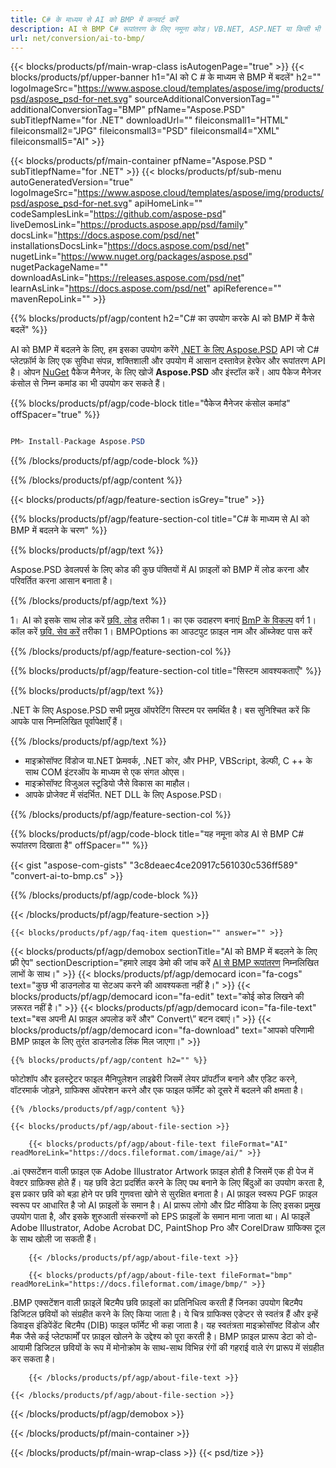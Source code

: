 ```yaml
---
title: C# के माध्यम से AI को BMP में कनवर्ट करें
description: AI से BMP C# रूपांतरण के लिए नमूना कोड। VB.NET, ASP.NET या किसी भी .NET आधारित एप्लिकेशन के भीतर BMP रूपांतरण के लिए बैच AI फ़ाइलों के लिए API उदाहरण कोड का उपयोग करें।
url: net/conversion/ai-to-bmp/
---
```


{{< blocks/products/pf/main-wrap-class isAutogenPage="true" >}}
{{< blocks/products/pf/upper-banner h1="AI को C # के माध्यम से BMP में बदलें" h2="" logoImageSrc="https://www.aspose.cloud/templates/aspose/img/products/psd/aspose_psd-for-net.svg" sourceAdditionalConversionTag="" additionalConversionTag="BMP" pfName="Aspose.PSD" subTitlepfName="for .NET" downloadUrl="" fileiconsmall1="HTML" fileiconsmall2="JPG" fileiconsmall3="PSD" fileiconsmall4="XML" fileiconsmall5="AI" >}}

{{< blocks/products/pf/main-container pfName="Aspose.PSD " subTitlepfName="for .NET" >}}
{{< blocks/products/pf/sub-menu autoGeneratedVersion="true" logoImageSrc="https://www.aspose.cloud/templates/aspose/img/products/psd/aspose_psd-for-net.svg" apiHomeLink="" codeSamplesLink="https://github.com/aspose-psd" liveDemosLink="https://products.aspose.app/psd/family" docsLink="https://docs.aspose.com/psd/net" installationsDocsLink="https://docs.aspose.com/psd/net" nugetLink="https://www.nuget.org/packages/aspose.psd" nugetPackageName="" downloadAsLink="https://releases.aspose.com/psd/net" learnAsLink="https://docs.aspose.com/psd/net" apiReference="" mavenRepoLink="" >}}

{{% blocks/products/pf/agp/content h2="C# का उपयोग करके AI को BMP में कैसे बदलें" %}}

AI को BMP में बदलने के लिए, हम इसका उपयोग करेंगे <a href="/psd/{{< lang-code >}}net">.NET के लिए Aspose.PSD</a> API जो C# प्लेटफ़ॉर्म के लिए एक सुविधा संपन्न, शक्तिशाली और उपयोग में आसान दस्तावेज़ हेरफेर और रूपांतरण API है। ओपन <a href="https://www.nuget.org/packages/aspose.psd">NuGet</a> पैकेज मैनेजर, के लिए खोजें <b>Aspose.PSD</b> और इंस्टॉल करें। आप पैकेज मैनेजर कंसोल से निम्न कमांड का भी उपयोग कर सकते हैं।

{{% blocks/products/pf/agp/code-block title="पैकेज मैनेजर कंसोल कमांड" offSpacer="true" %}}

```cs

PM> Install-Package Aspose.PSD

```

{{% /blocks/products/pf/agp/code-block %}}

{{% /blocks/products/pf/agp/content %}}

{{< blocks/products/pf/agp/feature-section isGrey="true" >}}

{{% blocks/products/pf/agp/feature-section-col title="C# के माध्यम से AI को BMP में बदलने के चरण" %}}

{{% blocks/products/pf/agp/text %}}

 Aspose.PSD डेवलपर्स के लिए कोड की कुछ पंक्तियों में AI फ़ाइलों को BMP में लोड करना और परिवर्तित करना आसान बनाता है।

{{% /blocks/products/pf/agp/text %}}

1। AI को इसके साथ लोड करें [छवि. लोड](https://apireference.aspose.com/psd/net/aspose.psd/image/methods/load/index) तरीका
1। का एक उदाहरण बनाएं [BmP के विकल्प](https://apireference.aspose.com/imaging/net/aspose.imaging.imageoptions/bmpoptions) वर्ग
1। कॉल करें [छवि. सेव करें](https://apireference.aspose.com/psd/net/aspose.psd/image/methods/save/index) तरीका
1। BMPOptions का आउटपुट फ़ाइल नाम और ऑब्जेक्ट पास करें

{{% /blocks/products/pf/agp/feature-section-col %}}

{{% blocks/products/pf/agp/feature-section-col title="सिस्टम आवश्यकताएँ" %}}

{{% blocks/products/pf/agp/text %}}

 .NET के लिए Aspose.PSD सभी प्रमुख ऑपरेटिंग सिस्टम पर समर्थित है। बस सुनिश्चित करें कि आपके पास निम्नलिखित पूर्वापेक्षाएँ हैं।

{{% /blocks/products/pf/agp/text %}}

- माइक्रोसॉफ्ट विंडोज या.NET फ्रेमवर्क, .NET कोर, और PHP, VBScript, डेल्फी, C ++ के साथ COM इंटरऑप के माध्यम से एक संगत ओएस।
- माइक्रोसॉफ्ट विजुअल स्टूडियो जैसे विकास का माहौल।
- आपके प्रोजेक्ट में संदर्भित. NET DLL के लिए Aspose.PSD।

{{% /blocks/products/pf/agp/feature-section-col %}}

{{% blocks/products/pf/agp/code-block title="यह नमूना कोड AI से BMP C# रूपांतरण दिखाता है" offSpacer="" %}}

{{< gist "aspose-com-gists" "3c8deaec4ce20917c561030c536ff589" "convert-ai-to-bmp.cs" >}}

{{% /blocks/products/pf/agp/code-block %}}

{{< /blocks/products/pf/agp/feature-section >}}

    {{< blocks/products/pf/agp/faq-item question="" answer="" >}}
 

<!-- aboutfile Starts -->

{{< blocks/products/pf/agp/demobox sectionTitle="AI को BMP में बदलने के लिए फ्री ऐप" sectionDescription="हमारे लाइव डेमो की जांच करें [AI से BMP रूपांतरण](https://products.aspose.app/psd/conversion/ai-to-bmp) निम्नलिखित लाभों के साथ।" >}}
        {{< blocks/products/pf/agp/democard icon="fa-cogs" text="कुछ भी डाउनलोड या सेटअप करने की आवश्यकता नहीं है।" >}}
        {{< blocks/products/pf/agp/democard icon="fa-edit" text="कोई कोड लिखने की ज़रूरत नहीं है।" >}}
        {{< blocks/products/pf/agp/democard icon="fa-file-text" text="बस अपनी AI फ़ाइल अपलोड करें और\" Convert\” बटन दबाएं।" >}}
        {{< blocks/products/pf/agp/democard icon="fa-download" text="आपको परिणामी BMP फ़ाइल के लिए तुरंत डाउनलोड लिंक मिल जाएगा।" >}}

    {{% blocks/products/pf/agp/content h2="" %}}

फोटोशॉप और इलस्ट्रेटर फाइल मैनिपुलेशन लाइब्रेरी जिसमें लेयर प्रॉपर्टीज बनाने और एडिट करने, वॉटरमार्क जोड़ने, ग्राफिक्स ऑपरेशन करने और एक फाइल फॉर्मेट को दूसरे में बदलने की क्षमता है।



    {{% /blocks/products/pf/agp/content %}}

    {{< blocks/products/pf/agp/about-file-section >}}

        {{< blocks/products/pf/agp/about-file-text fileFormat="AI" readMoreLink="https://docs.fileformat.com/image/ai/" >}}
.ai एक्सटेंशन वाली फ़ाइल एक Adobe Illustrator Artwork फ़ाइल होती है जिसमें एक ही पेज में वेक्टर ग्राफ़िक्स होते हैं। यह छवि डेटा प्रदर्शित करने के लिए पथ बनाने के लिए बिंदुओं का उपयोग करता है, इस प्रकार छवि को बड़ा होने पर छवि गुणवत्ता खोने से सुरक्षित बनाता है। AI फ़ाइल स्वरूप PGF फ़ाइल स्वरूप पर आधारित है जो AI फ़ाइलों के समान है। AI प्रारूप लोगो और प्रिंट मीडिया के लिए इसका प्रमुख उपयोग पाता है, और इसके शुरुआती संस्करणों को EPS फ़ाइलों के समान माना जाता था। AI फाइलें Adobe Illustrator, Adobe Acrobat DC, PaintShop Pro और CorelDraw ग्राफिक्स टूल के साथ खोली जा सकती हैं।

        {{< /blocks/products/pf/agp/about-file-text >}}

        {{< blocks/products/pf/agp/about-file-text fileFormat="bmp" readMoreLink="https://docs.fileformat.com/image/bmp/" >}}
.BMP एक्सटेंशन वाली फ़ाइलें बिटमैप छवि फ़ाइलों का प्रतिनिधित्व करती हैं जिनका उपयोग बिटमैप डिजिटल छवियों को संग्रहीत करने के लिए किया जाता है। ये चित्र ग्राफिक्स एडेप्टर से स्वतंत्र हैं और इन्हें डिवाइस इंडिपेंडेंट बिटमैप (DIB) फाइल फॉर्मेट भी कहा जाता है। यह स्वतंत्रता माइक्रोसॉफ्ट विंडोज और मैक जैसे कई प्लेटफार्मों पर फ़ाइल खोलने के उद्देश्य को पूरा करती है। BMP फ़ाइल प्रारूप डेटा को दो-आयामी डिजिटल छवियों के रूप में मोनोक्रोम के साथ-साथ विभिन्न रंगों की गहराई वाले रंग प्रारूप में संग्रहीत कर सकता है।

        {{< /blocks/products/pf/agp/about-file-text >}}

    {{< /blocks/products/pf/agp/about-file-section >}}

{{< /blocks/products/pf/agp/demobox >}}

<!-- aboutfile Ends -->



{{< /blocks/products/pf/main-container >}}
    
{{< /blocks/products/pf/main-wrap-class >}}
{{< psd/tize >}}
